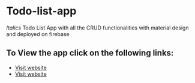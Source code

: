 # Todo-list-app
_Italics_ Todo List App with all the CRUD functionalities with material design and deployed on firebase 

## To View the app click on the following links:
* [Visit website](https://todo-app-d4544.web.app)
* [Visit website](https://todo-app-d4544.web.app)

 
